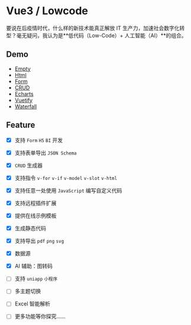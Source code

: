 # Vue3 / Lowcode

要说在后疫情时代，什么样的新技术能真正解放 IT 生产力，加速社会数字化转型？毫无疑问，我认为是**低代码（Low-Code）+ 人工智能（AI）**的组合。

## Demo

- [Empty](https://page-test-huodoushigemi-f2b49a94d51c0541b4c4e0827acda06ce2c6aa7.gitlab.io/#/)
- [Html](https://page-test-huodoushigemi-f2b49a94d51c0541b4c4e0827acda06ce2c6aa7.gitlab.io/#/?file=https://oxbkrsyagojtbckytbjx.supabase.co/storage/v1/object/public/lcd/3e8ed3ac75ec0508a9c28706a08ccf44.lcd.json)
- [Form](https://page-test-huodoushigemi-f2b49a94d51c0541b4c4e0827acda06ce2c6aa7.gitlab.io/#/?file=https://oxbkrsyagojtbckytbjx.supabase.co/storage/v1/object/public/lcd/ab27b0c2bfb2c260d1bb40cb324640eb.lcd.json)
- [CRUD](https://page-test-huodoushigemi-f2b49a94d51c0541b4c4e0827acda06ce2c6aa7.gitlab.io/#/?file=https://oxbkrsyagojtbckytbjx.supabase.co/storage/v1/object/public/lcd/dbc9d121017699725ffd6bcf5efc7b6c.lcd.json)
- [Echarts](https://page-test-huodoushigemi-f2b49a94d51c0541b4c4e0827acda06ce2c6aa7.gitlab.io/#/?file=https://oxbkrsyagojtbckytbjx.supabase.co/storage/v1/object/public/lcd/24c1320d2531ae760ab19113f1367de1.lcd.json)
- [Vuetify](https://page-test-huodoushigemi-f2b49a94d51c0541b4c4e0827acda06ce2c6aa7.gitlab.io/#/?file=https://oxbkrsyagojtbckytbjx.supabase.co/storage/v1/object/public/lcd/8489e54f5151607f874212d5ed31e0b5.lcd.json)
- [Waterfall](https://page-test-huodoushigemi-f2b49a94d51c0541b4c4e0827acda06ce2c6aa7.gitlab.io/#/?file=https://oxbkrsyagojtbckytbjx.supabase.co/storage/v1/object/public/lcd/1229722f6b852ee722c4faef234d40c7.lcd.json)

## Feature

- [x] 支持 `Form` `H5` `BI` 开发
- [x] 支持表单导出 `JSON Schema`
- [x] `CRUD` 生成器
- [x] 支持指令 `v-for` `v-if` `v-model` `v-slot` `v-html`
- [x] 支持任意一处使用 `JavaScript` 编写自定义代码
- [x] 支持远程插件扩展
- [x] 提供在线示例模板
- [x] 生成静态代码
- [x] 支持导出 `pdf` `png` `svg`
- [x] 数据源
- [x] AI 辅助：图转码
- [ ] 支持 `uniapp` `小程序`
- [ ] 多主题切换
- [ ] Excel 智能解析
- [ ] 更多功能等你探究……


<!--  `DDL` -->